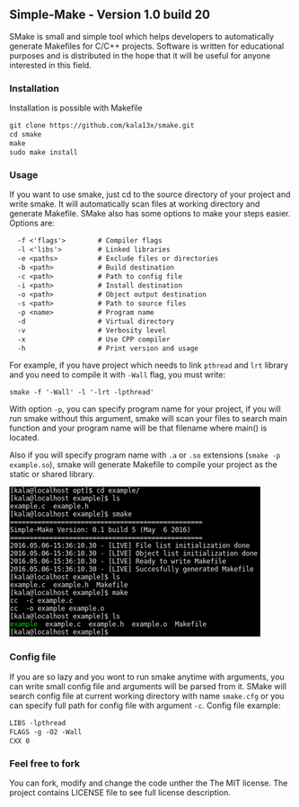 ## Simple-Make - Version 1.0 build 20
SMake is small and simple tool which helps developers to automatically generate Makefiles for C/C++ projects. Software is written for educational purposes and is distributed in the hope that it will be useful for anyone interested in this field.

### Installation
Installation is possible with Makefile
```
git clone https://github.com/kala13x/smake.git
cd smake
make
sudo make install
```

### Usage
If you want to use smake, just cd to the source directory of your project and write smake. It will automatically scan files at working directory and generate Makefile. SMake also has some options to make your steps easier. Options are:
```
  -f <'flags'>        # Compiler flags
  -l <'libs'>         # Linked libraries
  -e <paths>          # Exclude files or directories
  -b <path>           # Build destination
  -c <path>           # Path to config file
  -i <path>           # Install destination
  -o <path>           # Object output destination
  -s <path>           # Path to source files
  -p <name>           # Program name
  -d                  # Virtual directory
  -v                  # Verbosity level
  -x                  # Use CPP compiler
  -h                  # Print version and usage
```
For example, if you have project which needs to link `pthread` and `lrt` library and you need to compile it with `-Wall` flag, you must write:
```
smake -f '-Wall' -l '-lrt -lpthread'

```

With option `-p`, you can specify program name for your project, if you will run smake without this argument, smake will scan your files to search main function and your program name will be that filename where main() is located.

Also if you will specify program name with `.a` or `.so` extensions (`smake -p example.so`), smake will generate Makefile to compile your project as the static or shared library.

![alt tag](https://github.com/kala13x/smake/blob/master/smake.png)

### Config file
If you are so lazy and you wont to run smake anytime with arguments, you can write small config file and arguments will be parsed from it. SMake will search config file at current working directory with name `smake.cfg` or you can specify full path for config file with argument `-c`.
Config file example:
```
LIBS -lpthread
FLAGS -g -O2 -Wall
CXX 0
```

### Feel free to fork
You can fork, modify and change the code unther the The MIT license. The project contains LICENSE file to see full license description.
